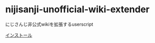 # nijisanji-unofficial-wiki-extender
にじさんじ非公式wikiを拡張するuserscript

[インストール](https://github.com/abcang/nijisanji-unofficial-wiki-extender/raw/master/nijisanji-unofficial-wiki-extender.user.js)
